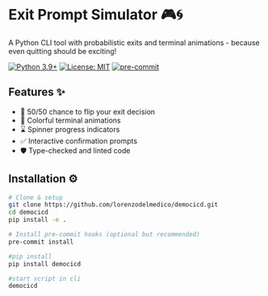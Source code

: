 # Exit Prompt Simulator 🎮🌀

A Python CLI tool with probabilistic exits and terminal animations - because even quitting should be exciting!

[![Python 3.9+](https://img.shields.io/badge/python-3.9+-blue?logo=python&logoColor=white)](https://python.org)
[![License: MIT](https://img.shields.io/badge/License-MIT-yellow.svg)](https://opensource.org/licenses/MIT)
[![pre-commit](https://img.shields.io/badge/pre--commit-enabled-brightgreen?logo=pre-commit&logoColor=white)](https://github.com/pre-commit/pre-commit)

## Features ✨
- 🎲 50/50 chance to flip your exit decision
- 🌈 Colorful terminal animations
- ⌛ Spinner progress indicators
- ✅ Interactive confirmation prompts
- 🛡️ Type-checked and linted code

## Installation ⚙️
```bash
# Clone & setup
git clone https://github.com/lorenzodelmedico/democicd.git
cd democicd
pip install -e .

# Install pre-commit hooks (optional but recommended)
pre-commit install

#pip install
pip install democicd

#start script in cli
democicd
